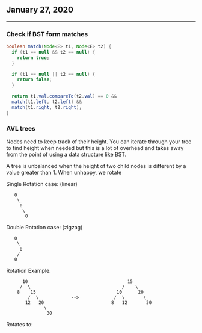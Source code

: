 ## January 27, 2020

---

### Check if BST form matches

```java
boolean match(Node<E> t1, Node<E> t2) {
  if (t1 == null && t2 == null) {
    return true;
  }

  if (t1 == null || t2 == null) {
    return false;
  }

  return t1.val.compareTo(t2.val) == 0 &&
  match(t1.left, t2.left) &&
  match(t1.right, t2.right);
}
```

### AVL trees

Nodes need to keep track of their height. You can iterate through your tree to find height when needed but this is a lot of overhead and takes away from the point of using a data structure like BST.

A tree is unbalanced when the height of two child nodes is different by a value greater than 1. When unhappy, we rotate

Single Rotation case: (linear)
```
   0
    \
     0
      \
       0
```

Double Rotation case: (zigzag)
```
   0
    \
     0
    /
   0
```


Rotation Example:
```   
      10                                     15
     /  \                                  /    \
    8    15                              10      20
        /  \            -->             /  \       \
       12   20                         8   12       30
              \
               30      
```

Rotates to:
